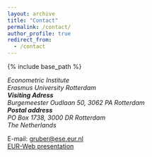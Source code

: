 ```yaml
---
layout: archive
title: "Contact"
permalink: /contact/
author_profile: true
redirect_from:
  - /contact
---
```


{% include base_path %}

<address>
Econometric Institute<br />
Erasmus University Rotterdam<br /> 
<p style="margin:0;line-height:0;height:0"></p>
<b>Visiting Adress</b><br />
Burgemeester Oudlaan 50, 3062 PA Rotterdam<br />
<p style="margin:0;line-height:0;height:0"></p>
<b>Postal address</b><br />
PO Box 1738, 3000 DR Rotterdam<br />
The Netherlands
</address>

E-mail: gruber@ese.eur.nl<br />
[EUR-Web presentation](https://www.eur.nl/people/kathrin-gruber) 


